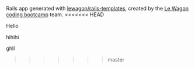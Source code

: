 Rails app generated with [lewagon/rails-templates](https://github.com/lewagon/rails-templates), created by the [Le Wagon coding bootcamp](https://www.lewagon.com) team.
<<<<<<< HEAD


Hello


hihihi

ghll
>>>>>>> master
